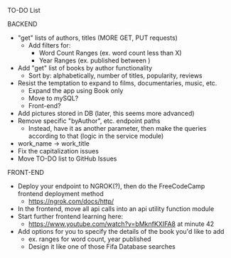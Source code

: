 TO-DO List

BACKEND
- "get" lists of authors, titles (MORE GET, PUT requests)
  - Add filters for:
    - Word Count Ranges (ex. word count less than X)
    - Year Ranges (ex. published between )
- Add "get" list of books by author functionality
  - Sort by: alphabetically, number of titles, popularity, reviews
- Resist the temptation to expand to films, documentaries, music, etc.
  - Expand the app using Book only
  - Move to mySQL?
  - Front-end?
- Add pictures stored in DB (later, this seems more advanced)
- Remove specific "byAuthor", etc. endpoint paths
  - Instead, have it as another parameter, then make the queries according to that (logic in the service module)
- work_name -> work_title
- Fix the capitalization issues 
- Move TO-DO list to GitHub Issues

FRONT-END
- Deploy your endpoint to NGROK(?), then do the FreeCodeCamp frontend deployment method
  - https://ngrok.com/docs/http/
- In the frontend, move all api calls into an api utility function module
- Start further frontend learning here:
  - https://www.youtube.com/watch?v=bMknfKXIFA8 at minute 42
- Add options for you to specify the details of the book you'd like to add
  - ex. ranges for word count, year published
  - Design it like one of those Fifa Database searches